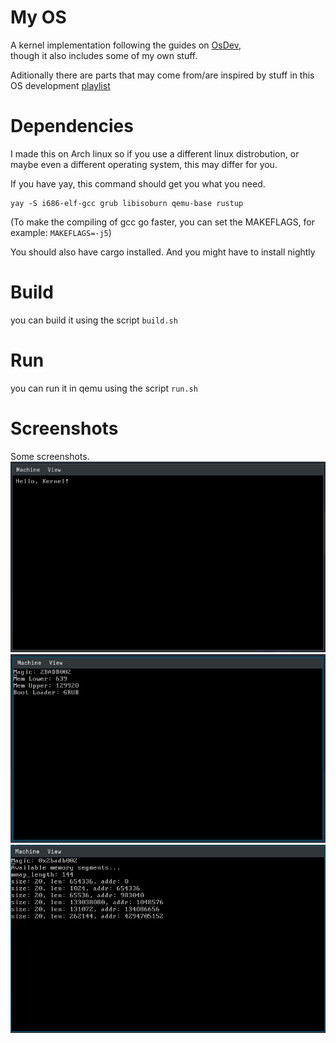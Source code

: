 # My OS
A kernel implementation following the guides on [OsDev](https://wiki.osdev.org/Main_Page),  
though it also includes some of my own stuff.

Aditionally there are parts that may come from/are inspired by stuff in this OS development
[playlist](https://www.youtube.com/playlist?list=PL980gcR1LE3LBuWuSv2CL28HsfnpC4Qf7)  

# Dependencies
I made this on Arch linux so if you use a different linux distrobution,
or maybe even a different operating system, this may differ for you.

If you have yay, this command should get you what you need.
```
yay -S i686-elf-gcc grub libisoburn qemu-base rustup
```
(To make the compiling of gcc go faster, you can set the MAKEFLAGS, for example: `MAKEFLAGS=-j5`)

You should also have cargo installed. And you might have to install nightly

# Build
you can build it using the script `build.sh`

# Run
you can run it in qemu using the script `run.sh`

# Screenshots
Some screenshots.
![Hello Kernel](pictures/hello-kernel.png)
![Multiboot Info](pictures/multiboot-info.png)
![Multiboot mmap](pictures/multiboot_mmap.png)
